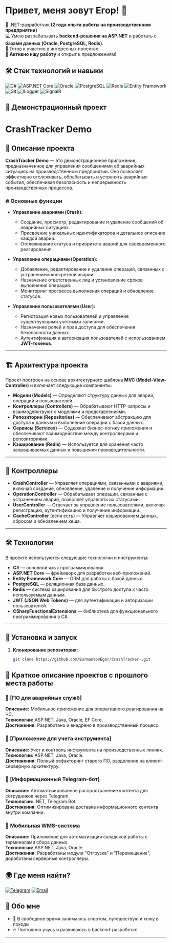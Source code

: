 # Привет, меня зовут Егор! 👋

🚀 .NET-разработчик  **(2 года опыта работы на производственном предприятии)**  
💻 Умею разрабатывать **backend-решения на ASP.NET** и работать с **базами данных (Oracle, PostgreSQL, Redis)**.  
📍 Готов к участию в интересных проектах.  
🔎 **Активно ищу работу** и открыт к предложениям! 


## 🛠️ Стек технологий и навыки
![C#](https://img.shields.io/badge/-C%23-239120?style=flat-square&logo=c-sharp&logoColor=white)
![ASP.NET Core](https://img.shields.io/badge/-ASP.NET_Core-512BD4?style=flat-square&logo=dotnet&logoColor=white)
![Oracle](https://img.shields.io/badge/-Oracle-F80000?style=flat-square&logo=oracle&logoColor=white)
![PostgreSQL](https://img.shields.io/badge/-PostgreSQL-336791?style=flat-square&logo=postgresql&logoColor=white)
![Redis](https://img.shields.io/badge/-Redis-D82C20?style=flat-square&logo=redis&logoColor=white)
![Entity Framework](https://img.shields.io/badge/-Entity_Framework-512BD4?style=flat-square&logo=dotnet&logoColor=white)
![Git](https://img.shields.io/badge/-Git-F05032?style=flat-square&logo=git&logoColor=white)
![ILogger](https://img.shields.io/badge/-ILogger-808080?style=flat-square&logo=logstash&logoColor=white)
![SignalR](https://img.shields.io/badge/-SignalR-512BD4?style=flat-square&logo=asp.net&logoColor=white)

## 📂 Демонстрационный проект
# CrashTracker Demo

## 📌 Описание проекта

**CrashTracker Demo** — это демонстрационное приложение, предназначенное для управления сообщениями об аварийных ситуациях на производственном предприятии. Оно позволяет эффективно отслеживать, обрабатывать и устранять аварийные события, обеспечивая безопасность и непрерывность производственных процессов.

### 🔥 Основные функции

- **Управление авариями (Crash):**
  - Создание, просмотр, редактирование и удаление сообщений об аварийных ситуациях.
  - Присвоение уникальных идентификаторов и детальное описание каждой аварии.
  - Отслеживание статуса и приоритета аварий для своевременного реагирования.

- **Управление операциями (Operation):**
  - Добавление, редактирование и удаление операций, связанных с устранением конкретной аварии.
  - Назначение ответственных лиц и установление сроков выполнения операций.
  - Мониторинг прогресса выполнения операций и обновление статусов.

- **Управление пользователями (User):**
  - Регистрация новых пользователей и управление существующими учетными записями.
  - Назначение ролей и прав доступа для обеспечения безопасности данных.
  - Аутентификация и авторизация пользователей с использованием **JWT-токенов**.

---

## 🏗 Архитектура проекта

Проект построен на основе архитектурного шаблона **MVC (Model-View-Controller)** и включает следующие компоненты:

- **Модели (Models)** — Определяют структуру данных для аварий, операций и пользователей.
- **Контроллеры (Controllers)** — Обрабатывают HTTP-запросы и взаимодействуют с моделями и представлениями.
- **Репозитории (Repositories)** — Обеспечивают абстракцию для доступа к данным и выполнение операций с базой данных.
- **Сервисы (Services)** — Содержат бизнес-логику приложения и обеспечивают взаимодействие между контроллерами и репозиториями.
- **Кэширование (Redis)** — Используется для хранения часто запрашиваемых данных и повышения производительности.

---

## 📂 Контроллеры

- **CrashController** — Управляет операциями, связанными с авариями, включая создание, обновление, удаление и получение информации.
- **OperationController** — Обрабатывает операции, связанные с устранением аварий, позволяет управлять их статусами.
- **UserController** — Отвечает за управление пользователями, включая регистрацию, аутентификацию и получение информации.
- **CacheController** (если есть) — Управляет кэшированием данных, сбросом и обновлением кеша.

---

## 🛠 Технологии

В проекте используются следующие технологии и инструменты:

- **C#** — основной язык программирования.
- **ASP.NET Core** — фреймворк для разработки веб-приложений.
- **Entity Framework Core** — ORM для работы с базой данных.
- **PostgreSQL** — реляционная база данных.
- **Redis** — система кэширования для быстрого доступа к часто используемым данным.
- **JWT (JSON Web Tokens)** — для аутентификации и авторизации пользователей.
- **CSharpFunctionalExtensions** — библиотека для функционального программирования в C#.

---

## 🚀 Установка и запуск

1. **Клонирование репозитория:**
   ```bash
   git clone https://github.com/BurmantovEgor/CrashTracker-.git

## 📂  Краткое описание проектов с прошлого места работы

### 🔹 [ПО для аварийных служб]
**Описание:** Мобильное приложение для оперативного реагирования на ЧС.  
**Технологии:** ASP.NET, Java, Oracle, EF Core.  
**Достижения:** Разработано и внедрено в производственный процесс.  

### 🔹 [Приложение для учета инструмента]
**Описание:** Учет и контроль инструмента на производственных линиях.  
**Технологии:** ASP.NET, Java, Oracle.  
**Достижения:** Полный рефакторинг старого ПО, разделение на клиент-серверную архитектуру.  

### 🔹 [Информационный Telegram-бот]
**Описание:** Автоматизированное распространение контента для сотрудников через Telegram.  
**Технологии:** .NET, Telegram.Bot.  
**Достижения:** Оптимизирована доставка информационного контента внутри компании.  

### 🔹 [Мобильная WMS-система](https://github.com/BurmantovEgor)
**Описание:** Приложение для автоматизации складской работы с терминалами сбора данных.  
**Технологии:** ASP.NET, Java, Oracle.  
**Достижения:** Разработаны модули "Отгрузка" и "Перемещение", доработаны серверные контроллеры.  

## 🌍 Где меня найти?
[![Telegram](https://img.shields.io/badge/-Telegram-26A5E4?style=flat-square&logo=telegram&logoColor=white)](https://t.me/Slalom1)
[![Email](https://img.shields.io/badge/-Email-D14836?style=flat-square&logo=gmail&logoColor=white)](mailto:burmantov2002@gmail.com)

## 🎯 Обо мне
- 🚴 В свободное время занимаюсь спортом, путешествую и хожу в походы.  
- 🔥 Постоянно учусь и развиваюсь в backend-разработке.  

---

